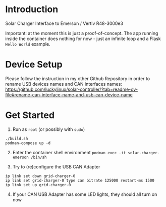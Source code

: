 # Introduction
Solar Charger Interface to Emerson / Vertiv R48-3000e3

Important: at the moment this is just a proof-of-concept. The app running inside the container does nothing for now - just an infinite loop and a Flask `Hello World` example.

# Device Setup
Please follow the instruction in my other Github Repository in order to rename USB devices names and CAN interfaces names: 
https://github.com/luckylinux/solar-controller/?tab=readme-ov-file#rename-can-interface-name-and-usb-can-device-name

# Get Started
1. Run as `root` (or possibly with `sudo`)
```
./build.sh
podman-compose up -d
```

2. Enter the container shell environment
`podman exec -it solar-charger-emerson /bin/sh`

3. Try to (re)configure the USB CAN Adapter
```
ip link set down grid-charger-0
ip link set grid-charger-0 type can bitrate 125000 restart-ms 1500
ip link set up grid-charger-0
```

4. If your CAN USB Adapter has some LED lights, they should all turn on now
